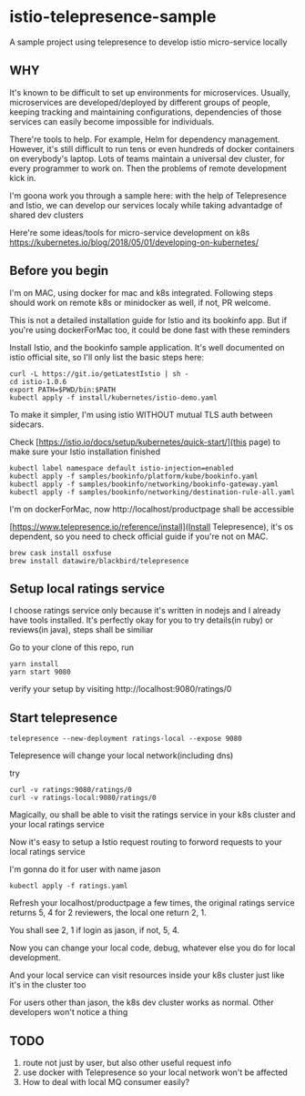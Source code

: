 # istio-telepresence-sample
A sample project using telepresence to develop istio micro-service locally

## WHY
It's known to be difficult to set up environments for microservices. Usually, microservices are developed/deployed by different groups of people, keeping tracking and maintaining configurations, dependencies of those services can easily become impossible for individuals.

There're tools to help. For example, Helm for dependency management. However, it's still difficult to run tens or even hundreds of docker containers on everybody's laptop. Lots of teams maintain a universal dev cluster, for every programmer to work on. Then the problems of remote development kick in.

I'm goona work you through a sample here: with the help of Telepresence and Istio, we can develop our services localy while taking advantadge of shared dev clusters

Here're some ideas/tools for micro-service development on k8s https://kubernetes.io/blog/2018/05/01/developing-on-kubernetes/

## Before you begin
I'm on MAC, using docker for mac and k8s integrated. Following steps should work on remote k8s or minidocker as well, if not, PR welcome.

This is not a detailed installation guide for Istio and its bookinfo app. But if you're using dockerForMac too, it could be done fast with these reminders

Install Istio, and the bookinfo sample application. It's well documented on istio official site, so I'll only list the basic steps here:
```
curl -L https://git.io/getLatestIstio | sh -
cd istio-1.0.6 
export PATH=$PWD/bin:$PATH
kubectl apply -f install/kubernetes/istio-demo.yaml
```
To make it simpler, I'm using istio WITHOUT mutual TLS auth between sidecars.

Check [https://istio.io/docs/setup/kubernetes/quick-start/](this page) to make sure your Istio installation finished


```
kubectl label namespace default istio-injection=enabled
kubectl apply -f samples/bookinfo/platform/kube/bookinfo.yaml
kubectl apply -f samples/bookinfo/networking/bookinfo-gateway.yaml
kubectl apply -f samples/bookinfo/networking/destination-rule-all.yaml
```
I'm on dockerForMac, now http://localhost/productpage shall be accessible

[https://www.telepresence.io/reference/install](Install Telepresence), it's os dependent, so you need to check official guide if you're not on MAC.
```
brew cask install osxfuse
brew install datawire/blackbird/telepresence
```

## Setup local ratings service
I choose ratings service only because it's written in nodejs and I already have tools installed. It's perfectly okay for you to try details(in ruby) or reviews(in java), steps shall be similiar

Go to your clone of this repo, run
```
yarn install
yarn start 9080
```

verify your setup by visiting http://localhost:9080/ratings/0

## Start telepresence
```
telepresence --new-deployment ratings-local --expose 9080
```
Telepresence will change your local network(including dns)

try
```
curl -v ratings:9080/ratings/0
curl -v ratings-local:9080/ratings/0
```
Magically, ou shall be able to visit the ratings service in your k8s cluster and your local ratings service

Now it's easy to setup a Istio request routing to forword requests to your local ratings service

I'm gonna do it for user with name jason
```
kubectl apply -f ratings.yaml
```

Refresh your localhost/productpage a few times, the original ratings service returns 5, 4 for 2 reviewers, the local one return 2, 1.

You shall see 2, 1 if login as jason, if not, 5, 4.

Now you can change your local code, debug, whatever else you do for local development.

And your local service can visit resources inside your k8s cluster just like it's in the cluster too

For users other than jason, the k8s dev cluster works as normal. Other developers won't notice a thing

## TODO
1. route not just by user, but also other useful request info
2. use docker with Telepresence so your local network won't be affected
3. How to deal with local MQ consumer easily?
